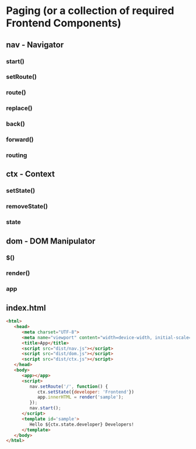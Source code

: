 # Paging (or a collection of required Frontend Components)

## nav - Navigator

### start()

### setRoute()

### route()

### replace()

### back()

### forward()

### routing

## ctx - Context

### setState()

### removeState()

### state

## dom - DOM Manipulator

### $()

### render()

### app

## index.html

```html
<html>
   <head>
      <meta charset="UTF-8">
      <meta name="viewport" content="width=device-width, initial-scale=1.0">
      <title>App</title>
      <script src="dist/nav.js"></script>
      <script src="dist/dom.js"></script>
      <script src="dist/ctx.js"></script>
   </head>
   <body>
      <app></app>
      <script>
         nav.setRoute('/', function() {
            ctx.setState({developer: 'Frontend'})
            app.innerHTML = render('sample');
         });
         nav.start();
      </script>
      <template id='sample'>
         Hello ${ctx.state.developer} Developers!
      </template>
   </body>
</html>
```